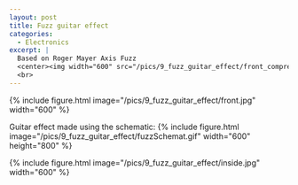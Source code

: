 ```yaml
---
layout: post
title: Fuzz guitar effect
categories:
  - Electronics
excerpt: |
  Based on Roger Mayer Axis Fuzz
  <center><img width="600" src="/pics/9_fuzz_guitar_effect/front_compressed.jpg"></center>
  <br>
---
```


{% include figure.html image="/pics/9_fuzz_guitar_effect/front.jpg" width="600" %}

Guitar effect made using the schematic:
{% include figure.html image="/pics/9_fuzz_guitar_effect/fuzzSchemat.gif" width="600" height="800" %}

{% include figure.html image="/pics/9_fuzz_guitar_effect/inside.jpg" width="600" %}
